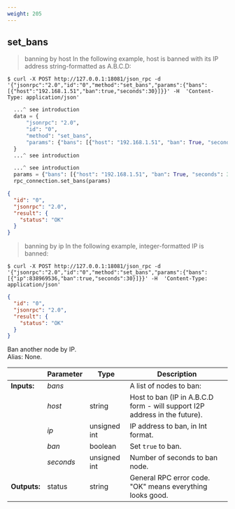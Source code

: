 ```yaml
---
weight: 205
---
```


## **set_bans**

> banning by host
> In the following example, host is banned with its IP address string-formatted as A.B.C.D:  

```shell
$ curl -X POST http://127.0.0.1:18081/json_rpc -d '{"jsonrpc":"2.0","id":"0","method":"set_bans","params":{"bans":[{"host":"192.168.1.51","ban":true,"seconds":30}]}}' -H  'Content-Type: application/json'
```
```python
  ...^ see introduction
  data = {
      "jsonrpc": "2.0",
      "id": "0",
      "method": "set_bans",
      "params": {"bans": [{"host": "192.168.1.51", "ban": True, "seconds": 30}]},
  }
  ...^ see introduction
```
```py
  ...^ see introduction
  params = {"bans": [{"host": "192.168.1.51", "ban": True, "seconds": 30}]}
  rpc_connection.set_bans(params)
```
```json
{
  "id": "0",
  "jsonrpc": "2.0",
  "result": {
    "status": "OK"
  }
}
```

> banning by ip
> In the following example, integer-formatted IP is banned:  

```shell
$ curl -X POST http://127.0.0.1:18081/json_rpc -d '{"jsonrpc":"2.0","id":"0","method":"set_bans","params":{"bans":[{"ip":838969536,"ban":true,"seconds":30}]}}' -H  'Content-Type: application/json'
```
```json
{
  "id": "0",
  "jsonrpc": "2.0",
  "result": {
    "status": "OK"
  }
}
```

Ban another node by IP.  
Alias: None.  

|             | Parameter | Type         | Description
| ---         | ---       | ---          | ---
|**Inputs:**  | *bans*    |              | A list of nodes to ban:
|             | *host*    | string       | Host to ban (IP in A.B.C.D form - will support I2P address in the future).
|             | *ip*      | unsigned int | IP address to ban, in Int format.
|             | *ban*     | boolean      |  Set `true` to ban.
|             | *seconds* | unsigned int |  Number of seconds to ban node.
|**Outputs:** | status    | string       | General RPC error code. "OK" means everything looks good.

